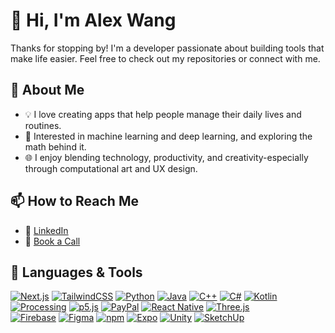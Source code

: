 # 👋 Hi, I'm Alex Wang

Thanks for stopping by! I'm a developer passionate about building tools that make life easier. Feel free to check out my repositories or connect with me.

## 🚀 About Me

- 💡 I love creating apps that help people manage their daily lives and routines.
- 🤖 Interested in machine learning and deep learning, and exploring the math behind it.
- 🌐 I enjoy blending technology, productivity, and creativity-especially through computational art and UX design.

## 📫 How to Reach Me
- 💼 [LinkedIn](https://www.linkedin.com/in/alecswang/)
- 📅 [Book a Call](https://cal.com/alecswang)

## 🧰 Languages & Tools

[![Next.js](https://img.shields.io/badge/Next.js-black?logo=next.js&logoColor=white)](#)
[![TailwindCSS](https://img.shields.io/badge/Tailwind%20CSS-%2338B2AC.svg?logo=tailwind-css&logoColor=white)](#)
[![Python](https://img.shields.io/badge/Python-3776AB?logo=python&logoColor=fff)](#)
[![Java](https://img.shields.io/badge/Java-%23ED8B00.svg?logo=openjdk&logoColor=white)](#)
[![C++](https://img.shields.io/badge/C++-%2300599C.svg?logo=c%2B%2B&logoColor=white)](#)
[![C#](https://custom-icon-badges.demolab.com/badge/C%23-%23239120.svg?logo=cshrp&logoColor=white)](#)
[![Kotlin](https://img.shields.io/badge/Kotlin-%237F52FF.svg?logo=kotlin&logoColor=white)](#)
[![Processing](https://img.shields.io/badge/-Processing-333?style=flat&logo=processing)](#)
[![p5.js](https://img.shields.io/badge/-p5.js-333?style=flat&logo=p5.js)](#)
[![PayPal](https://img.shields.io/badge/PayPal-003087?logo=paypal&logoColor=fff)](#)
[![React Native](https://img.shields.io/badge/React_Native-%2320232a.svg?logo=react&logoColor=%2361DAFB)](#)
[![Three.js](https://img.shields.io/badge/Three.js-000?logo=threedotjs&logoColor=fff)](#)
<br />
[![Firebase](https://img.shields.io/badge/Firebase-039BE5?logo=Firebase&logoColor=white)](#)
[![Figma](https://img.shields.io/badge/Figma-F24E1E?logo=figma&logoColor=white)](#)
[![npm](https://img.shields.io/badge/npm-CB3837?logo=npm&logoColor=fff)](#)
[![Expo](https://img.shields.io/badge/Expo-000020?logo=expo&logoColor=fff)](#)
[![Unity](https://img.shields.io/badge/Unity-%23000000.svg?logo=unity&logoColor=white)](#)
[![SketchUp](https://img.shields.io/badge/SketchUp-005F9E?logo=sketchup&logoColor=fff)](#)

